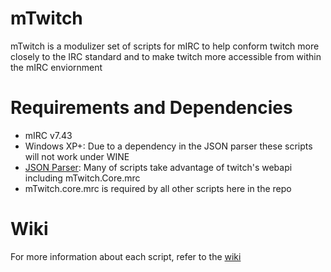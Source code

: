 # mTwitch
mTwitch is a modulizer set of scripts for mIRC to help conform twitch more closely to the IRC standard and to make twitch more accessible from within the mIRC enviornment

# Requirements and Dependencies
* mIRC v7.43
* Windows XP+: Due to a dependency in the JSON parser these scripts will not work under WINE
* [JSON Parser](http://hawkee.com/snippet/10194/): Many of scripts take advantage of twitch's webapi including mTwitch.Core.mrc
* mTwitch.core.mrc is required by all other scripts here in the repo

# Wiki
For more information about each script, refer to the [wiki](https://github.com/SReject/mTwitch/wiki)


